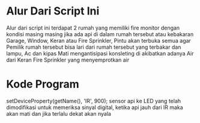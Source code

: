 <h1> Alur Dari Script Ini </h1>
Alur dari script ini terdapat 2 rumah yang memiliki fire monitor dengan kondisi masing masing
jika ada api di dalam rumah tersebut atau kebakaran Garage, Window, Keran atau Fire Sprinkler, Pintu akan terbuka semua
agar Pemilik rumah tersebut bisa lari dari rumah tersebut yang terbakar dan lampu, Ac dan kipas Mati mengantisipasi konsleting di akibatkan adanya Air dari Keran Fire Sprinkler yang menyemprotkan air

<h1> Kode Program </h1>
setDeviceProperty(getName(), 'IR', 900);
sensor api ke LED yang telah dimodifikasi untuk memeriksa sinyal digital, ketika api jauh dari IR maka akan mati dan jika terlalu dekat akan nyala
